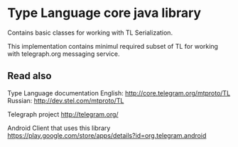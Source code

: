 Type Language core java library
================
Contains basic classes for working with TL Serialization.

This implementation contains minimul required subset of TL for working with telegraph.org messaging service.

Read also
----------------
Type Language documentation
English: http://core.telegram.org/mtproto/TL
Russian: http://dev.stel.com/mtproto/TL

Telegraph project
http://telegram.org/

Android Client that uses this library
https://play.google.com/store/apps/details?id=org.telegram.android
